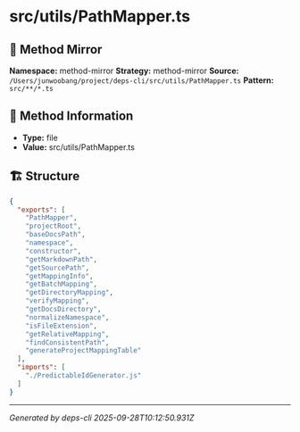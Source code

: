 # src/utils/PathMapper.ts

## 🔧 Method Mirror

**Namespace:** method-mirror
**Strategy:** method-mirror
**Source:** `/Users/junwoobang/project/deps-cli/src/utils/PathMapper.ts`
**Pattern:** `src/**/*.ts`

## 📝 Method Information

- **Type:** file
- **Value:** src/utils/PathMapper.ts

## 🏗️ Structure

```json
{
  "exports": [
    "PathMapper",
    "projectRoot",
    "baseDocsPath",
    "namespace",
    "constructor",
    "getMarkdownPath",
    "getSourcePath",
    "getMappingInfo",
    "getBatchMapping",
    "getDirectoryMapping",
    "verifyMapping",
    "getDocsDirectory",
    "normalizeNamespace",
    "isFileExtension",
    "getRelativeMapping",
    "findConsistentPath",
    "generateProjectMappingTable"
  ],
  "imports": [
    "./PredictableIdGenerator.js"
  ]
}
```

---
*Generated by deps-cli 2025-09-28T10:12:50.931Z*
